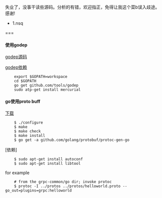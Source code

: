 <br>失业了，没事干读些源码。分析的有错，欢迎指正，免得让我这个菜b误入歧途。感谢!</br>

* 1.nsq 

===

#### 使用godep 

[godep源码](https://github.com/tools/godep)

[godep依赖](https://github.com/golang/go/wiki/GoGetTools)

		export $GOPATH=workspace 
		cd $GOPATH
		go get github.com/tools/godep
		sudo atp-get install mercurial   


#### go使用proto buff 

[下载](//github.com/google/protobuf/tree/v3.0.0-alpha-3.1)

		$ ./configure 
		$ make 
		$ make check
		$ make install  
		$ go get -a github.com/golang/protobuf/protoc-gen-go 

[依赖] 

		$ sudo apt-get install autoconf
		$ sudo apt-get install libtool

for example 

		# from the grpc-common/go dir; invoke protoc
		$ protoc -I ../protos ../protos/helloworld.proto --go_out=plugins=grpc:helloworld

